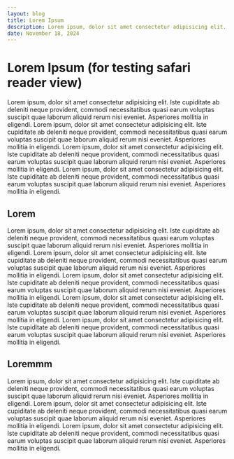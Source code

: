 ```yaml
---
layout: blog
title: Lorem Ipsum
description: Lorem ipsum, dolor sit amet consectetur adipisicing elit. Iste cupiditate ab deleniti neque provident, commodi necessitatibus quasi earum voluptas suscipit quae laborum aliquid rerum nisi eveniet. Asperiores mollitia in eligendi.
date: November 18, 2024
---
```


# Lorem Ipsum (for testing safari reader view)
Lorem ipsum, dolor sit amet consectetur adipisicing elit. Iste cupiditate ab deleniti neque provident, commodi necessitatibus quasi earum voluptas suscipit quae laborum aliquid rerum nisi eveniet. Asperiores mollitia in eligendi.
Lorem ipsum, dolor sit amet consectetur adipisicing elit. Iste cupiditate ab deleniti neque provident, commodi necessitatibus quasi earum voluptas suscipit quae laborum aliquid rerum nisi eveniet. Asperiores mollitia in eligendi.
Lorem ipsum, dolor sit amet consectetur adipisicing elit. Iste cupiditate ab deleniti neque provident, commodi necessitatibus quasi earum voluptas suscipit quae laborum aliquid rerum nisi eveniet. Asperiores mollitia in eligendi.
Lorem ipsum, dolor sit amet consectetur adipisicing elit. Iste cupiditate ab deleniti neque provident, commodi necessitatibus quasi earum voluptas suscipit quae laborum aliquid rerum nisi eveniet. Asperiores mollitia in eligendi.
## Lorem
Lorem ipsum, dolor sit amet consectetur adipisicing elit. Iste cupiditate ab deleniti neque provident, commodi necessitatibus quasi earum voluptas suscipit quae laborum aliquid rerum nisi eveniet. Asperiores mollitia in eligendi.
Lorem ipsum, dolor sit amet consectetur adipisicing elit. Iste cupiditate ab deleniti neque provident, commodi necessitatibus quasi earum voluptas suscipit quae laborum aliquid rerum nisi eveniet. Asperiores mollitia in eligendi.
Lorem ipsum, dolor sit amet consectetur adipisicing elit. Iste cupiditate ab deleniti neque provident, commodi necessitatibus quasi earum voluptas suscipit quae laborum aliquid rerum nisi eveniet. Asperiores mollitia in eligendi.
Lorem ipsum, dolor sit amet consectetur adipisicing elit. Iste cupiditate ab deleniti neque provident, commodi necessitatibus quasi earum voluptas suscipit quae laborum aliquid rerum nisi eveniet. Asperiores mollitia in eligendi.
Lorem ipsum, dolor sit amet consectetur adipisicing elit. Iste cupiditate ab deleniti neque provident, commodi necessitatibus quasi earum voluptas suscipit quae laborum aliquid rerum nisi eveniet. Asperiores mollitia in eligendi.
## Loremmm
Lorem ipsum, dolor sit amet consectetur adipisicing elit. Iste cupiditate ab deleniti neque provident, commodi necessitatibus quasi earum voluptas suscipit quae laborum aliquid rerum nisi eveniet. Asperiores mollitia in eligendi.
Lorem ipsum, dolor sit amet consectetur adipisicing elit. Iste cupiditate ab deleniti neque provident, commodi necessitatibus quasi earum voluptas suscipit quae laborum aliquid rerum nisi eveniet. Asperiores mollitia in eligendi.
Lorem ipsum, dolor sit amet consectetur adipisicing elit. Iste cupiditate ab deleniti neque provident, commodi necessitatibus quasi earum voluptas suscipit quae laborum aliquid rerum nisi eveniet. Asperiores mollitia in eligendi.
